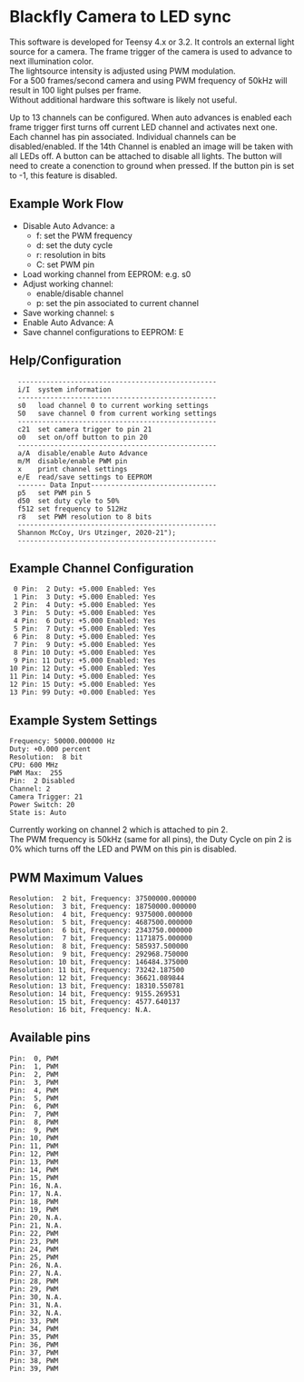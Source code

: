 # Blackfly Camera to LED sync
This software is developed for Teensy 4.x or 3.2.
It controls an external light source for a camera.
The frame trigger of the camera is used to advance to next illumination color.  
The lightsource intensity is adjusted using PWM modulation.  
For a 500 frames/second camera and using PWM frequency of 50kHz will result in 100 light pulses per frame.  
Without additional hardware this software is likely not useful.  

Up to 13 channels can be configured.
When auto advances is enabled each frame trigger first turns off current LED channel and activates next one.
Each channel has pin associated.
Individual channels can be disabled/enabled.
If the 14th Channel is enabled an image will be taken with all LEDs off.
A button can be attached to disable all lights. The button will need to create a conenction to ground when pressed. If the button pin is set to -1, this feature is disabled.

## Example Work Flow
  - Disable Auto Advance: a
    - f: set the PWM frequency
    - d: set the duty cycle
    - r: resolution in bits
    - C: set PWM pin
  - Load working channel from EEPROM: e.g. s0
  - Adjust working channel:
    - enable/disable channel
    - p: set the pin associated to current channel
  - Save working channel: s
  - Enable Auto Advance: A
  - Save channel configurations to EEPROM: E

## Help/Configuration
```
  -------------------------------------------------
  i/I  system information
  -------------------------------------------------
  s0   load channel 0 to current working settings
  S0   save channel 0 from current working settings
  -------------------------------------------------
  c21  set camera trigger to pin 21
  o0   set on/off button to pin 20
  -------------------------------------------------
  a/A  disable/enable Auto Advance 
  m/M  disable/enable PWM pin 
  x    print channel settings
  e/E  read/save settings to EEPROM
  ------- Data Input-------------------------------
  p5   set PWM pin 5
  d50  set duty cyle to 50%
  f512 set frequency to 512Hz
  r8   set PWM resolution to 8 bits
  -------------------------------------------------
  Shannon McCoy, Urs Utzinger, 2020-21");
  -------------------------------------------------
```

## Example Channel Configuration
```
 0 Pin:  2 Duty: +5.000 Enabled: Yes
 1 Pin:  3 Duty: +5.000 Enabled: Yes
 2 Pin:  4 Duty: +5.000 Enabled: Yes
 3 Pin:  5 Duty: +5.000 Enabled: Yes
 4 Pin:  6 Duty: +5.000 Enabled: Yes
 5 Pin:  7 Duty: +5.000 Enabled: Yes
 6 Pin:  8 Duty: +5.000 Enabled: Yes
 7 Pin:  9 Duty: +5.000 Enabled: Yes
 8 Pin: 10 Duty: +5.000 Enabled: Yes
 9 Pin: 11 Duty: +5.000 Enabled: Yes
10 Pin: 12 Duty: +5.000 Enabled: Yes
11 Pin: 14 Duty: +5.000 Enabled: Yes
12 Pin: 15 Duty: +5.000 Enabled: Yes
13 Pin: 99 Duty: +0.000 Enabled: Yes
```

## Example System Settings
```
Frequency: 50000.000000 Hz
Duty: +0.000 percent
Resolution:  8 bit
CPU: 600 MHz
PWM Max:  255
Pin:  2 Disabled
Channel: 2
Camera Trigger: 21
Power Switch: 20
State is: Auto
```

Currently working on channel 2 which is attached to pin 2.  
The PWM frequency is 50kHz (same for all pins), the Duty Cycle on pin 2 is 0% which turns off the LED and PWM on this pin is disabled.

## PWM Maximum Values
```
Resolution:  2 bit, Frequency: 37500000.000000
Resolution:  3 bit, Frequency: 18750000.000000
Resolution:  4 bit, Frequency: 9375000.000000
Resolution:  5 bit, Frequency: 4687500.000000
Resolution:  6 bit, Frequency: 2343750.000000
Resolution:  7 bit, Frequency: 1171875.000000
Resolution:  8 bit, Frequency: 585937.500000
Resolution:  9 bit, Frequency: 292968.750000
Resolution: 10 bit, Frequency: 146484.375000
Resolution: 11 bit, Frequency: 73242.187500
Resolution: 12 bit, Frequency: 36621.089844
Resolution: 13 bit, Frequency: 18310.550781
Resolution: 14 bit, Frequency: 9155.269531
Resolution: 15 bit, Frequency: 4577.640137
Resolution: 16 bit, Frequency: N.A.
```

## Available pins
```
Pin:  0, PWM
Pin:  1, PWM
Pin:  2, PWM
Pin:  3, PWM
Pin:  4, PWM
Pin:  5, PWM
Pin:  6, PWM
Pin:  7, PWM
Pin:  8, PWM
Pin:  9, PWM
Pin: 10, PWM
Pin: 11, PWM
Pin: 12, PWM
Pin: 13, PWM
Pin: 14, PWM
Pin: 15, PWM
Pin: 16, N.A.
Pin: 17, N.A.
Pin: 18, PWM
Pin: 19, PWM
Pin: 20, N.A.
Pin: 21, N.A.
Pin: 22, PWM
Pin: 23, PWM
Pin: 24, PWM
Pin: 25, PWM
Pin: 26, N.A.
Pin: 27, N.A.
Pin: 28, PWM
Pin: 29, PWM
Pin: 30, N.A.
Pin: 31, N.A.
Pin: 32, N.A.
Pin: 33, PWM
Pin: 34, PWM
Pin: 35, PWM
Pin: 36, PWM
Pin: 37, PWM
Pin: 38, PWM
Pin: 39, PWM
```
